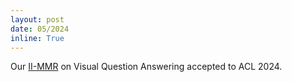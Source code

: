 ```yaml
---
layout: post
date: 05/2024
inline: True
---
```


Our <a href='https://arxiv.org/abs/2402.11058'>II-MMR</a> on Visual Question Answering accepted to ACL 2024.























